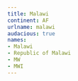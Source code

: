 ```yaml
---
title: Malawi
continent: AF
urlname: malawi
audacious: true
names:
- Malawi
- Republic of Malawi
- MW
- MWI
---
```


